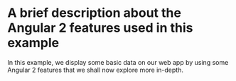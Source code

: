 # A brief description about the Angular 2 features used in this example

In this example, we display some basic data on our web app by using some Angular 2 features that we shall now explore more in-depth.
